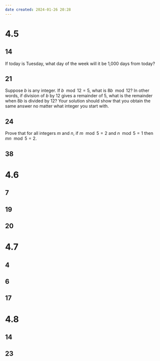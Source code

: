 ```yaml
---
date created: 2024-01-26 20:28
---
```


# 4.5

## 14

If today is Tuesday, what day of the week will it be 1,000 days from today?

## 21

Suppose $b$ is any integer. If $b\mod12=5$, what is $8b \mod 12$? In other words, if division of $b$ by $12$ gives a remainder of $5$, what is the remainder when $8b$ is divided by $12$? Your solution should show that you obtain the same answer no matter what integer you start with.

## 24

Prove that for all integers $m$ and $n$, if $m \mod 5=2$ and $n \mod 5=1$ then $mn \mod 5=2$.

## 38

# 4.6

## 7

## 19

## 20

# 4.7

## 4

## 6

## 17

# 4.8

## 14

## 23

